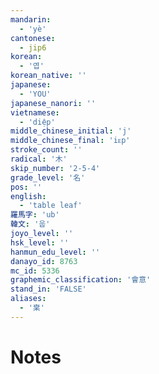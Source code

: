 ```yaml
---
mandarin:
  - 'yè'
cantonese:
  - jip6
korean:
  - '엽'
korean_native: ''
japanese:
  - 'YOU'
japanese_nanori: ''
vietnamese:
  - 'diệp'
middle_chinese_initial: 'j'
middle_chinese_final: 'iᴇp'
stroke_count: ''
radical: '木'
skip_number: '2-5-4'
grade_level: '名'
pos: ''
english:
  - 'table leaf'
羅馬字: 'ub'
韓文: '웁'
joyo_level: ''
hsk_level: ''
hanmun_edu_level: ''
danayo_id: 8763
mc_id: 5336
graphemic_classification: '會意'
stand_in: 'FALSE'
aliases:
  - '枽'
---
```


# Notes
